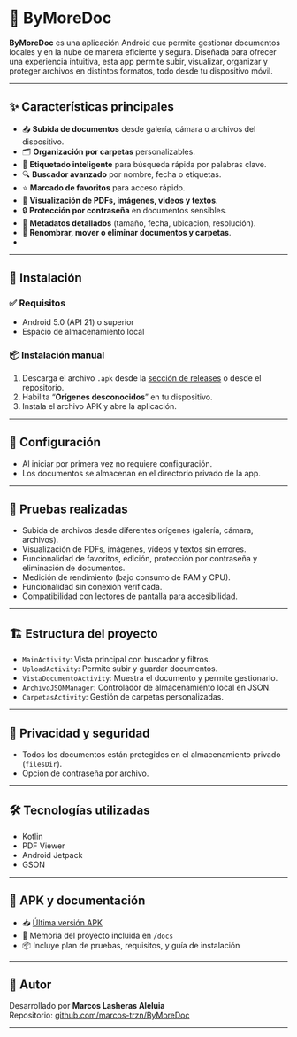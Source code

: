 # 📄 ByMoreDoc

**ByMoreDoc** es una aplicación Android que permite gestionar documentos locales y en la nube de manera eficiente y segura. Diseñada para ofrecer una experiencia intuitiva, esta app permite subir, visualizar, organizar y proteger archivos en distintos formatos, todo desde tu dispositivo móvil.

---

## ✨ Características principales

- 📤 **Subida de documentos** desde galería, cámara o archivos del dispositivo.
- 🗂️ **Organización por carpetas** personalizables.
- 🔖 **Etiquetado inteligente** para búsqueda rápida por palabras clave.
- 🔍 **Buscador avanzado** por nombre, fecha o etiquetas.
- ⭐ **Marcado de favoritos** para acceso rápido.
- 🧾 **Visualización de PDFs, imágenes, videos y textos**.
- 🔒 **Protección por contraseña** en documentos sensibles.
- 🧠 **Metadatos detallados** (tamaño, fecha, ubicación, resolución).
- 🔁 **Renombrar, mover o eliminar documentos y carpetas**.
- 
---

## 🚀 Instalación

### ✅ Requisitos

- Android 5.0 (API 21) o superior  
- Espacio de almacenamiento local

### 📦 Instalación manual

1. Descarga el archivo `.apk` desde la [sección de releases](https://github.com/marcos-trzn/ByMoreDoc/releases) o desde el repositorio.
2. Habilita “**Orígenes desconocidos**” en tu dispositivo.
3. Instala el archivo APK y abre la aplicación.

---

## 🔧 Configuración

- Al iniciar por primera vez no requiere configuración.
- Los documentos se almacenan en el directorio privado de la app.
  
---

## 🧪 Pruebas realizadas

- Subida de archivos desde diferentes orígenes (galería, cámara, archivos).
- Visualización de PDFs, imágenes, vídeos y textos sin errores.
- Funcionalidad de favoritos, edición, protección por contraseña y eliminación de documentos.
- Medición de rendimiento (bajo consumo de RAM y CPU).
- Funcionalidad sin conexión verificada.
- Compatibilidad con lectores de pantalla para accesibilidad.

---

## 🏗️ Estructura del proyecto

- `MainActivity`: Vista principal con buscador y filtros.
- `UploadActivity`: Permite subir y guardar documentos.
- `VistaDocumentoActivity`: Muestra el documento y permite gestionarlo.
- `ArchivoJSONManager`: Controlador de almacenamiento local en JSON.
- `CarpetasActivity`: Gestión de carpetas personalizadas.

---

## 🔐 Privacidad y seguridad

- Todos los documentos están protegidos en el almacenamiento privado (`filesDir`).
- Opción de contraseña por archivo.

---

## 🛠️ Tecnologías utilizadas

- Kotlin
- PDF Viewer
- Android Jetpack
- GSON

---

## 📁 APK y documentación

- 📥 [Última versión APK](https://github.com/marcos-trzn/ByMoreDoc/releases)
- 🧾 Memoria del proyecto incluida en `/docs`
- 📦 Incluye plan de pruebas, requisitos, y guía de instalación

---

## 📌 Autor

Desarrollado por **Marcos Lasheras Aleluia**  
Repositorio: [github.com/marcos-trzn/ByMoreDoc](https://github.com/marcos-trzn/ByMoreDoc)

---
